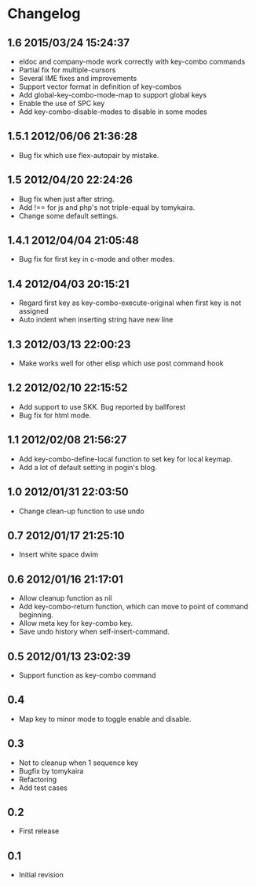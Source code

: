 # Changelog

## 1.6 2015/03/24 15:24:37

* eldoc and company-mode work correctly with key-combo commands
* Partial fix for multiple-cursors
* Several IME fixes and improvements
* Support vector format in definition of key-combos
* Add global-key-combo-mode-map to support global keys
* Enable the use of SPC key
* Add key-combo-disable-modes to disable in some modes

## 1.5.1 2012/06/06 21:36:28
* Bug fix which use flex-autopair by mistake.

## 1.5 2012/04/20 22:24:26
* Bug fix when just after string.
* Add !== for js and php's not triple-equal by tomykaira.
* Change some default settings.

## 1.4.1 2012/04/04 21:05:48
* Bug fix for first key in c-mode and other modes.

## 1.4 2012/04/03 20:15:21
* Regard first key as key-combo-execute-original when first key is not assigned
* Auto indent when inserting string have new line

## 1.3 2012/03/13 22:00:23
* Make works well for other elisp which use post command hook

## 1.2 2012/02/10 22:15:52
* Add support to use SKK. Bug reported by ballforest
* Bug fix for html mode.

## 1.1 2012/02/08 21:56:27
* Add key-combo-define-local function to set key for local keymap.
* Add a lot of default setting in pogin's blog.

## 1.0 2012/01/31 22:03:50
* Change clean-up function to use undo

## 0.7 2012/01/17 21:25:10
* Insert white space dwim

## 0.6 2012/01/16 21:17:01
* Allow cleanup function as nil
* Add key-combo-return function,
which can move to point of command beginning.
* Allow meta key for key-combo key.
* Save undo history when self-insert-command.

## 0.5 2012/01/13 23:02:39
* Support function as key-combo command

## 0.4
* Map key to minor mode to toggle enable and disable.

## 0.3
* Not to cleanup when 1 sequence key
* Bugfix by tomykaira
* Refactoring
* Add test cases

## 0.2
* First release

## 0.1
* Initial revision

